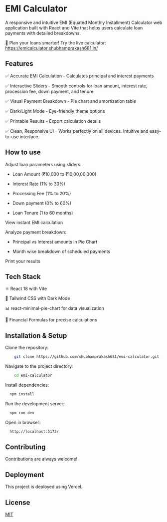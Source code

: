 # EMI Calculator

A responsive and intuitive EMI (Equated Monthly Installment) Calculator web application built with React and Vite that helps users calculate loan payments with detailed breakdowns.

🏦 Plan your loans smarter! Try the live calculator: https://emicalculator.shubhamprakash681.in/

## Features

✅ Accurate EMI Calculation - Calculates principal and interest payments

✅ Interactive Sliders - Smooth controls for loan amount, interest rate, procession fee, down payment, and tenure

✅ Visual Payment Breakdown - Pie chart and amortization table

✅ Dark/Light Mode - Eye-friendly theme options

✅ Printable Results - Export calculation details

✅ Clean, Responsive UI – Works perfectly on all devices. Intuitive and easy-to-use interface.

## How to use

Adjust loan parameters using sliders:

- Loan Amount (₹10,000 to ₹10,00,00,000)

- Interest Rate (1% to 30%)

- Processing Fee (1% to 20%)

- Down payment (0% to 60%)

- Loan Tenure (1 to 60 months)

View instant EMI calculation

Analyze payment breakdown:

- Principal vs Interest amounts in Pie Chart

- Month wise breakdown of scheduled payments

Print your results

## Tech Stack

⚛️ React 18 with Vite

🎨 Tailwind CSS with Dark Mode

📊 react-minimal-pie-chart for data visualization

🧮 Financial Formulas for precise calculations

## Installation & Setup

Clone the repository:

```bash
    git clone https://github.com/shubhamprakash681/emi-calculator.git
```

Navigate to the project directory:

```bash
    cd emi-calculator
```

Install dependencies:

```bash
  npm install
```

Run the development server:

```bash
  npm run dev
```

Open in browser:

```bash
  http://localhost:5173/
```

## Contributing

Contributions are always welcome!

## Deployment

This project is deployed using Vercel.

## License

[MIT](https://choosealicense.com/licenses/mit/)
